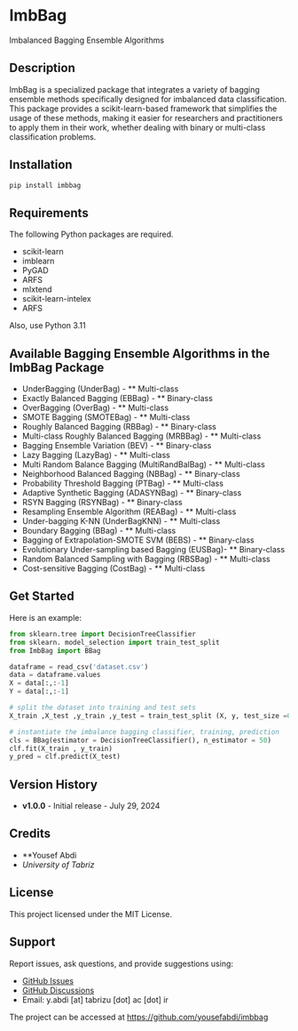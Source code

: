 #  ImbBag

Imbalanced Bagging Ensemble Algorithms

##  Description

ImbBag is a specialized package that integrates a variety of bagging ensemble methods specifically designed for imbalanced data classification. This package provides a scikit-learn-based framework that simplifies the usage of these methods, making it easier for researchers and practitioners to apply them in their work, whether dealing with binary or multi-class classification problems.

##  Installation

```bash
pip install imbbag
```

##  Requirements

The following Python packages are required.

* scikit-learn
* imblearn 
* PyGAD 
* ARFS 
* mlxtend
* scikit-learn-intelex
* ARFS

Also, use Python 3.11

##  Available Bagging Ensemble Algorithms in the ImbBag Package

* UnderBagging (UnderBag) - ** Multi-class
* Exactly Balanced Bagging (EBBag) - ** Binary-class
* OverBagging (OverBag) - ** Multi-class
* SMOTE Bagging (SMOTEBag) - ** Multi-class
* Roughly Balanced Bagging  (RBBag) - ** Binary-class
* Multi-class Roughly Balanced Bagging (MRBBag) - ** Multi-class
* Bagging Ensemble Variation (BEV) - ** Binary-class
* Lazy Bagging (LazyBag) - ** Multi-class
* Multi Random Balance Bagging (MultiRandBalBag) - ** Multi-class
* Neighborhood Balanced Bagging (NBBag) - ** Binary-class
* Probability Threshold Bagging (PTBag) - ** Multi-class
* Adaptive Synthetic Bagging (ADASYNBag) - ** Binary-class
* RSYN Bagging (RSYNBag) - ** Binary-class
* Resampling Ensemble Algorithm (REABag) - ** Multi-class
* Under-bagging K-NN (UnderBagKNN) - ** Multi-class
* Boundary Bagging (BBag) - ** Multi-class
* Bagging of Extrapolation-SMOTE SVM (BEBS) - ** Binary-class
* Evolutionary Under-sampling based Bagging (EUSBag)- ** Binary-class
* Random Balanced Sampling with Bagging (RBSBag) - ** Multi-class
* Cost-sensitive Bagging (CostBag) - ** Multi-class

##  Get Started

Here is an example:

```python
from sklearn.tree import DecisionTreeClassifier
from sklearn. model_selection import train_test_split
from ImbBag import BBag

dataframe = read_csv('dataset.csv')
data = dataframe.values    
X = data[:,:-1]
Y = data[:,:-1]

# split the dataset into training and test sets
X_train ,X_test ,y_train ,y_test = train_test_split (X, y, test_size =0.2)

# instantiate the imbalance bagging classifier, training, prediction 
cls = BBag(estimator = DecisionTreeClassifier(), n_estimator = 50)
clf.fit(X_train , y_train)
y_pred = clf.predict(X_test)
```

##  Version History

- **v1.0.0** - Initial release - July 29, 2024

##  Credits

- **Yousef Abdi 
- *University of Tabriz*


##  License

This project licensed under the MIT License.


##  Support

Report issues, ask questions, and provide suggestions using:

* [GitHub Issues](https://github.com/yousefabdi/ImbBag/issues)
* [GitHub Discussions](https://github.com/yousefabdi/ImbBag/discussions)
* Email: y.abdi [at] tabrizu [dot] ac [dot] ir

The project can be accessed at https://github.com/yousefabdi/imbbag